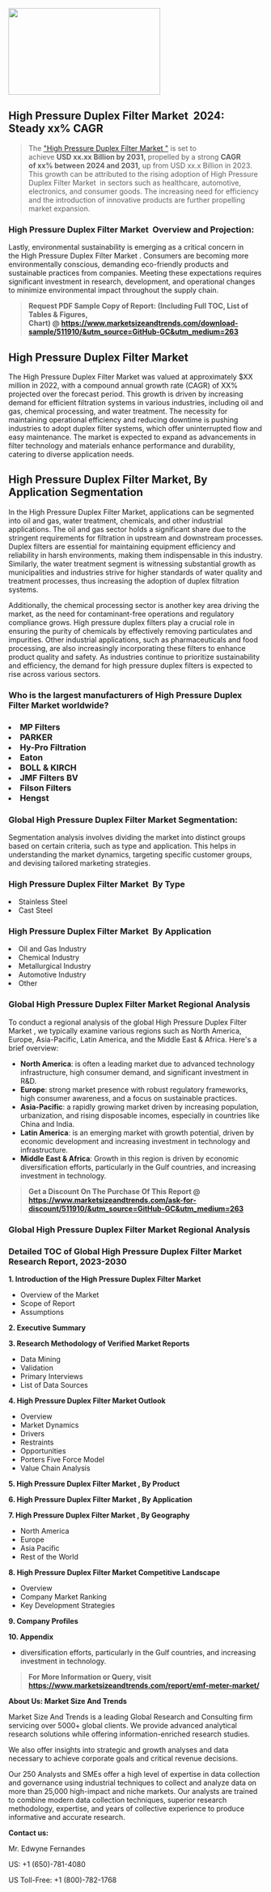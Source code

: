 <p><img class="alignnone size-medium wp-image-20088" src="https://ffe5etoiles.com/wp-content/uploads/2024/12/MST1-300x171.png" alt="" width="300" height="171" /></p><h2 id="ember46" class="ember-view reader-text-block__heading-2">High Pressure Duplex Filter Market &nbsp;2024: Steady&nbsp;xx% CAGR</h2><blockquote id="ember47" class="ember-view reader-text-block__blockquote">The&nbsp;<a class="app-aware-link " href="https://www.marketsizeandtrends.com/download-sample/511910/&utm_source=GitHub-GC&utm_medium=263" target="_blank" data-test-app-aware-link="">"High Pressure Duplex Filter Market "</a>&nbsp;is set to achieve&nbsp;<strong>USD&nbsp;xx.xx&nbsp;Billion by 2031,</strong>&nbsp;propelled by a strong&nbsp;<strong>CAGR of&nbsp;xx% between 2024 and 2031,</strong>&nbsp;up from USD xx.x Billion in 2023. This growth can be attributed to the rising adoption of&nbsp;High Pressure Duplex Filter Market &nbsp;in sectors such as healthcare, automotive, electronics, and consumer goods. The increasing need for efficiency and the introduction of innovative products are further propelling market expansion.</blockquote><h3 id="ember48" class="ember-view reader-text-block__heading-3">High Pressure Duplex Filter Market &nbsp;Overview and Projection:</h3><p id="ember49" class="ember-view reader-text-block__paragraph">Lastly, environmental sustainability is emerging as a critical concern in the&nbsp;High Pressure Duplex Filter Market . Consumers are becoming more environmentally conscious, demanding eco-friendly products and sustainable practices from companies. Meeting these expectations requires significant investment in research, development, and operational changes to minimize environmental impact throughout the supply chain.</p><blockquote id="ember50" class="ember-view reader-text-block__blockquote"><strong>Request PDF Sample Copy of Report: (Including Full TOC, List of Tables &amp; Figures, Chart)&nbsp;@&nbsp;<strong><a href="https://www.marketsizeandtrends.com/download-sample/511910/&utm_source=GitHub-GC&utm_medium=263" target="_blank">https://www.marketsizeandtrends.com/download-sample/511910/&utm_source=GitHub-GC&utm_medium=263</a></strong></strong></blockquote><h3 class=""> <h2>High Pressure Duplex Filter Market</h2><p>The High Pressure Duplex Filter Market was valued at approximately $XX million in 2022, with a compound annual growth rate (CAGR) of XX% projected over the forecast period. This growth is driven by increasing demand for efficient filtration systems in various industries, including oil and gas, chemical processing, and water treatment. The necessity for maintaining operational efficiency and reducing downtime is pushing industries to adopt duplex filter systems, which offer uninterrupted flow and easy maintenance. The market is expected to expand as advancements in filter technology and materials enhance performance and durability, catering to diverse application needs.</p><h2>High Pressure Duplex Filter Market, By Application Segmentation</h2><p>In the High Pressure Duplex Filter Market, applications can be segmented into oil and gas, water treatment, chemicals, and other industrial applications. The oil and gas sector holds a significant share due to the stringent requirements for filtration in upstream and downstream processes. Duplex filters are essential for maintaining equipment efficiency and reliability in harsh environments, making them indispensable in this industry. Similarly, the water treatment segment is witnessing substantial growth as municipalities and industries strive for higher standards of water quality and treatment processes, thus increasing the adoption of duplex filtration systems.</p><p>Additionally, the chemical processing sector is another key area driving the market, as the need for contaminant-free operations and regulatory compliance grows. High pressure duplex filters play a crucial role in ensuring the purity of chemicals by effectively removing particulates and impurities. Other industrial applications, such as pharmaceuticals and food processing, are also increasingly incorporating these filters to enhance product quality and safety. As industries continue to prioritize sustainability and efficiency, the demand for high pressure duplex filters is expected to rise across various sectors.</p></h3><h3 id="" class="">Who is the largest manufacturers of&nbsp;High Pressure Duplex Filter Market worldwide?</h3><h3 class=""></Li><Li>MP Filters</Li><Li> PARKER</Li><Li> Hy-Pro Filtration</Li><Li> Eaton</Li><Li> BOLL & KIRCH</Li><Li> JMF Filters BV</Li><Li> Filson Filters</Li><Li> Hengst</h3><h3 id="ember53" class="ember-view reader-text-block__heading-3">Global&nbsp;High Pressure Duplex Filter Market Segmentation:</h3><p id="ember54" class="ember-view reader-text-block__paragraph">Segmentation analysis involves dividing the market into distinct groups based on certain criteria, such as type and application. This helps in understanding the market dynamics, targeting specific customer groups, and devising tailored marketing strategies.</p><h3 id="" class="">High Pressure Duplex Filter Market &nbsp;By Type</h3><p></Li><Li>Stainless Steel</Li><Li> Cast Steel</p><h3 id="" class="">High Pressure Duplex Filter Market &nbsp;By Application</h3><p class=""></Li><Li>Oil and Gas Industry</Li><Li> Chemical Industry</Li><Li> Metallurgical Industry</Li><Li> Automotive Industry</Li><Li> Other</p><h3 id="ember62" class="ember-view reader-text-block__heading-3">Global High Pressure Duplex Filter Market Regional Analysis</h3><p id="ember63" class="ember-view reader-text-block__paragraph">To conduct a regional analysis of the global High Pressure Duplex Filter Market , we typically examine various regions such as North America, Europe, Asia-Pacific, Latin America, and the Middle East &amp; Africa. Here's a brief overview:</p><ul><li><strong>North America</strong>: is often a leading market due to advanced technology infrastructure, high consumer demand, and significant investment in R&amp;D.</li><li><strong>Europe</strong>: strong market presence with robust regulatory frameworks, high consumer awareness, and a focus on sustainable practices.</li><li><strong>Asia-Pacific</strong>: a rapidly growing market driven by increasing population, urbanization, and rising disposable incomes, especially in countries like China and India.</li><li><strong>Latin America</strong>: is an emerging market with growth potential, driven by economic development and increasing investment in technology and infrastructure.</li><li><strong>Middle East &amp; Africa</strong>: Growth in this region is driven by economic diversification efforts, particularly in the Gulf countries, and increasing investment in technology.</li></ul><blockquote id="ember61" class="ember-view reader-text-block__blockquote"><strong>Get a Discount On The Purchase Of This Report @ <strong><a href="https://html-cleaner.com/" target="">https://www.marketsizeandtrends.com/ask-for-discount/511910/&utm_source=GitHub-GC&utm_medium=263</a></strong></strong></blockquote><h3 id="ember62" class="ember-view reader-text-block__heading-3">Global High Pressure Duplex Filter Market Regional Analysis</h3><h3 id="" class="">Detailed TOC of Global High Pressure Duplex Filter Market Research Report, 2023-2030</h3><p id="" class=""><strong>1. Introduction of the High Pressure Duplex Filter Market </strong></p><ul><li>Overview of the Market</li><li>Scope of Report</li><li>Assumptions</li></ul><p id="" class=""><strong>2. Executive Summary</strong></p><p id="" class=""><strong>3. Research Methodology of Verified Market Reports</strong></p><ul><li>Data Mining</li><li>Validation</li><li>Primary Interviews</li><li>List of Data Sources</li></ul><p id="" class=""><strong>4. High Pressure Duplex Filter Market Outlook</strong></p><ul><li>Overview</li><li>Market Dynamics</li><li>Drivers</li><li>Restraints</li><li>Opportunities</li><li>Porters Five Force Model</li><li>Value Chain Analysis</li></ul><p id="" class=""><strong>5. High Pressure Duplex Filter Market , By Product</strong></p><p id="" class=""><strong>6. High Pressure Duplex Filter Market , By Application</strong></p><p id="" class=""><strong>7. High Pressure Duplex Filter Market , By Geography</strong></p><ul><li>North America</li><li>Europe</li><li>Asia Pacific</li><li>Rest of the World</li></ul><p id="" class=""><strong>8. High Pressure Duplex Filter Market Competitive Landscape</strong></p><ul><li>Overview</li><li>Company Market Ranking</li><li>Key Development Strategies</li></ul><p id="" class=""><strong>9. Company Profiles</strong></p><p id="" class=""><strong>10. Appendix</strong></p><ul><li>diversification efforts, particularly in the Gulf countries, and increasing investment in technology.</li></ul><blockquote id="ember65" class="ember-view reader-text-block__blockquote"><strong>For More Information or Query, visit <strong><strong><a href="https://html-cleaner.com/" target="">https://www.marketsizeandtrends.com/report/emf-meter-market/</a></strong></strong></strong></blockquote><p id="" class=""><strong>About Us: Market Size And Trends</strong></p><p id="" class="">Market Size And Trends is a leading Global Research and Consulting firm servicing over 5000+ global clients. We provide advanced analytical research solutions while offering information-enriched research studies.</p><p id="" class="">We also offer insights into strategic and growth analyses and data necessary to achieve corporate goals and critical revenue decisions.</p><p id="" class="">Our 250 Analysts and SMEs offer a high level of expertise in data collection and governance using industrial techniques to collect and analyze data on more than 25,000 high-impact and niche markets. Our analysts are trained to combine modern data collection techniques, superior research methodology, expertise, and years of collective experience to produce informative and accurate research.</p><p id="" class=""><strong>Contact us:</strong></p><p id="" class="">Mr. Edwyne Fernandes</p><p id="" class="">US: +1 (650)-781-4080</p><p id="" class="">US Toll-Free: +1 (800)-782-1768</p>
